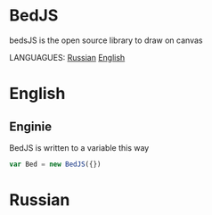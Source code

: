 # BedJS
 bedsJS is the open source library to draw on canvas
 
 LANGUAGUES:
 [Russian](https://github.com/Dimidroll06/BedJS/blob/main/README.md#Russian)
 [English](https://github.com/Dimidroll06/BedJS/blob/main/README.md#English)


# English

## Enginie

BedJS is written to a variable this way

```js
var Bed = new BedJS({})
```

# Russian
